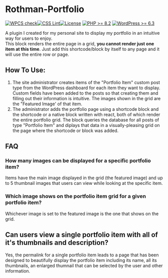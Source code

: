 # Rothman-Portfolio
[![WPCS check](https://github.com/brothman01/Rothman-Portfolio/actions/workflows/wpcs.yml/badge.svg?branch=main)](https://github.com/brothman01/Rothman-Portfolio/actions/workflows/wpcs.yml)[![CSS Lint](https://github.com/brothman01/Rothman-Portfolio/actions/workflows/css-lint.yml/badge.svg)](https://github.com/brothman01/Rothman-Portfolio/actions/workflows/css-lint.yml)[![License](https://img.shields.io/badge/license-GPL--2.0-brightgreen.svg)](https://github.com/brothman01/wp-monitor/blob/master/license.txt) [![PHP >= 8.2](https://img.shields.io/badge/php-%3E=%208.2-8892bf.svg)](https://secure.php.net/supported-versions.php) [![WordPress >= 6.3](https://img.shields.io/badge/wordpress-%3E=%206.3-blue.svg)](https://wordpress.org/download/release-archive/)  

A plugin I created for my personal site to display my portfolio in an intuitive way for users to enjoy.<br />
This block renders the entire page in a grid, **you cannot render just one item at this time**.  Just add this shortcode/block by itself to any page and it will use the entire row or page.
<br />
## How To Use:
1. The site administrator creates items of the "Portfolio Item" custom post type from the WordPress dashboard for each item they want to display.  Custom fields have been added to the posts so that creating them and filling out their information is intuitive.  The images shown in the grid are the "Featured Image' of that item.
2. The administrator adds the portfolio page using a shortcode block and the shortcode or a native block written with react, both of which render the entire portfolio grid.  The block queries the database for all posts of type "Portfolio Item" and diplays that data in a visually-pleasing grid on the page where the shortcode or block was added.

## FAQ
### How many images can be displayed for a specific portfolio item?
Items have the main image displayed in the grid (the featured image) and up to 5 thumbnail images that users can view while looking at the specific item.

### Which image shows on the portfolio item grid for a given portfolio item?
Whichever image is set to the featured image is the one that shows on the grid.

## Can users view a single portfolio item with all of it's thumbnails and description?
Yes, the permalink for a single portfolio item leads to a page that has been designed to beautifully display the portfolio item including its name, all its thumbnails, an enlarged thumnail that can be selected by the user and other information.
